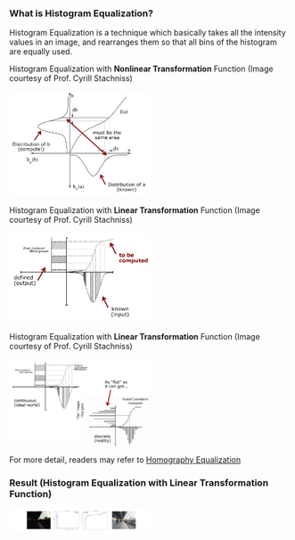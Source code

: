 ### What is Histogram Equalization?

Histogram Equalization is a technique which basically takes all the intensity values in an image, and rearranges them so that all bins of the histogram are equally used.

Histogram Equalization with **Nonlinear Transformation** Function (Image courtesy of Prof. Cyrill Stachniss)

<img src="https://github.com/YANG-SOBER/Standard_Histogram_Equalization/blob/main/hist_equal_nonlinear.png" width=50% height=50%>

Histogram Equalization with **Linear Transformation** Function (Image courtesy of Prof. Cyrill Stachniss)

<img src="https://github.com/YANG-SOBER/Standard_Histogram_Equalization/blob/main/hist_equal_linear.png" width=50% height=50%>

Histogram Equalization with **Linear Transformation** Function (Image courtesy of Prof. Cyrill Stachniss)

<img src="https://github.com/YANG-SOBER/Standard_Histogram_Equalization/blob/main/hist_equal_reality.png" width=50% height=50%>

For more detail, readers may refer to [Homography Equalization](https://www.ipb.uni-bonn.de/html/teaching/photo12-2021/2021-pho1-04-img-histo-2-transformations.pptx.pdf)

### Result (Histogram Equalization with Linear Transformation Function)

<img src="https://github.com/YANG-SOBER/Standard_Histogram_Equalization/blob/main/hist_equal_1st_night.jpeg" width=50% height=50%>
